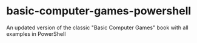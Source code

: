 # basic-computer-games-powershell
An updated version of the classic "Basic Computer Games" book with all examples in PowerShell
